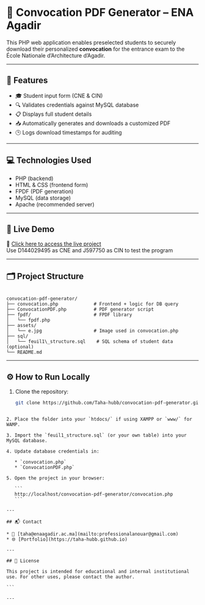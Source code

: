 # 📄 Convocation PDF Generator – ENA Agadir

This PHP web application enables preselected students to securely download their personalized **convocation** for the entrance exam to the École Nationale d’Architecture d’Agadir.

---

## 🧩 Features

- 🎓 Student input form (CNE & CIN)
- 🔍 Validates credentials against MySQL database
- 📋 Displays full student details
- 📥 Automatically generates and downloads a customized PDF
- 🕒 Logs download timestamps for auditing

---

## 💻 Technologies Used

- PHP (backend)
- HTML & CSS (frontend form)
- FPDF (PDF generation)
- MySQL (data storage)
- Apache (recommended server)

---

## 🚀 Live Demo

🔗 [Click here to access the live project](https://enaagadir.ac.ma/convocation.php)  
Use D144029495 as CNE and J597750 as CIN to test the program


---

## 🗂️ Project Structure

```

convocation-pdf-generator/
├── convocation.php             # Frontend + logic for DB query
├── ConvocationPDF.php          # PDF generator script
├── fpdf/                       # FPDF library
│   └── fpdf.php
├── assets/
│   └── e.jpg                   # Image used in convocation.php
├── sql/
│   └── feuil1\_structure.sql    # SQL schema of student data (optional)
└── README.md

````

---

## ⚙️ How to Run Locally

1. Clone the repository:
   ```bash
   git clone https://github.com/Taha-hubb/convocation-pdf-generator.git
````

2. Place the folder into your `htdocs/` if using XAMPP or `www/` for WAMP.

3. Import the `feuil1_structure.sql` (or your own table) into your MySQL database.

4. Update database credentials in:

   * `convocation.php`
   * `ConvocationPDF.php`

5. Open the project in your browser:

   ```
   http://localhost/convocation-pdf-generator/convocation.php
   ```

---

## 📬 Contact

* 📧 [taha@enaagadir.ac.ma](mailto:professionalanouar@gmail.com)
* 🌐 [Portfolio](https://taha-hubb.github.io)

---

## 📄 License

This project is intended for educational and internal institutional use. For other uses, please contact the author.

```

---


